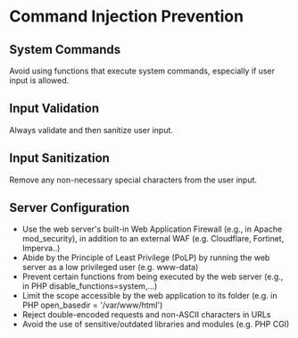 # Command Injection Prevention

## System Commands
Avoid using functions that execute system commands, especially if user input is allowed. 

## Input Validation
Always validate and then sanitize user input. 

## Input Sanitization
Remove any non-necessary special characters from the user input. 

## Server Configuration
- Use the web server's built-in Web Application Firewall (e.g., in Apache mod_security), in addition to an external WAF (e.g. Cloudflare, Fortinet, Imperva..)
- Abide by the Principle of Least Privilege (PoLP) by running the web server as a low privileged user (e.g. www-data)
- Prevent certain functions from being executed by the web server (e.g., in PHP disable_functions=system,...)
- Limit the scope accessible by the web application to its folder (e.g. in PHP open_basedir = '/var/www/html')
- Reject double-encoded requests and non-ASCII characters in URLs
- Avoid the use of sensitive/outdated libraries and modules (e.g. PHP CGI)

